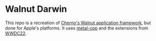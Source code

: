 # Walnut Darwin

This repo is a recreation of [Cherno's Walnut application framework](https://github.com/TheCherno/Walnut), but done for
Apple's platforms. It uses [metal-cpp](https://developer.apple.com/metal/cpp/) and the extensions from 
[WWDC22](https://developer.apple.com/wwdc22/10160).

